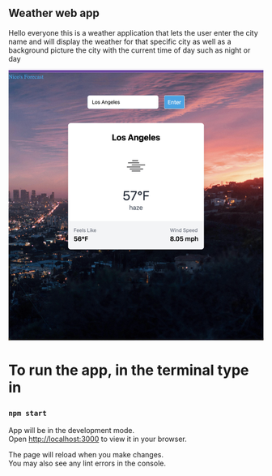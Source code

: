 ## Weather web app

Hello everyone this is a weather application that lets the user enter the city name and will display the weather for that specific city as well as a background picture the city with the current time of day such as night or day

![s20042112092024](/img/Weather-Web-App_pic.png)

# To run the app, in the terminal type in

### `npm start`

App will be in the development mode.\
Open [http://localhost:3000](http://localhost:3000) to view it in your browser.

The page will reload when you make changes.\
You may also see any lint errors in the console.
